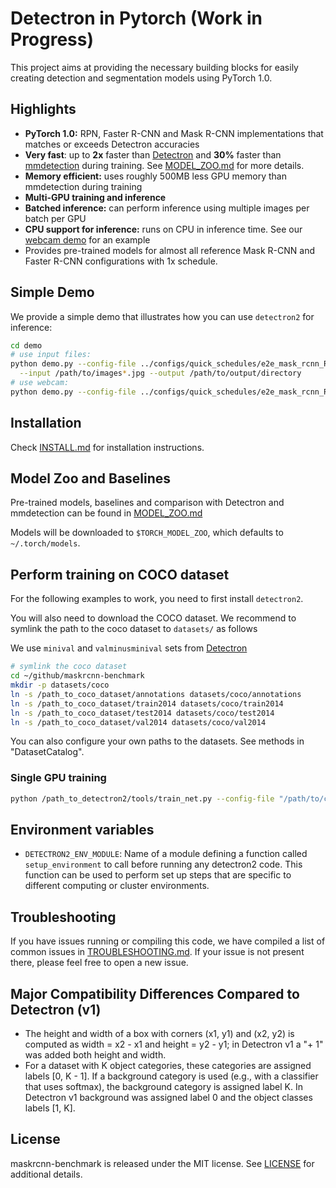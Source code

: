 # Detectron in Pytorch (Work in Progress)

This project aims at providing the necessary building blocks for easily
creating detection and segmentation models using PyTorch 1.0.

## Highlights
- **PyTorch 1.0:** RPN, Faster R-CNN and Mask R-CNN implementations that matches or exceeds Detectron accuracies
- **Very fast**: up to **2x** faster than [Detectron](https://github.com/facebookresearch/Detectron) and **30%** faster than [mmdetection](https://github.com/open-mmlab/mmdetection) during training. See [MODEL_ZOO.md](MODEL_ZOO.md) for more details.
- **Memory efficient:** uses roughly 500MB less GPU memory than mmdetection during training
- **Multi-GPU training and inference**
- **Batched inference:** can perform inference using multiple images per batch per GPU
- **CPU support for inference:** runs on CPU in inference time. See our [webcam demo](demo) for an example
- Provides pre-trained models for almost all reference Mask R-CNN and Faster R-CNN configurations with 1x schedule.

## Simple Demo

We provide a simple demo that illustrates how you can use `detectron2` for inference:
```bash
cd demo
# use input files:
python demo.py --config-file ../configs/quick_schedules/e2e_mask_rcnn_R_50_FPN_inference_acc_test.yaml \
  --input /path/to/images*.jpg --output /path/to/output/directory
# use webcam:
python demo.py --config-file ../configs/quick_schedules/e2e_mask_rcnn_R_50_FPN_inference_acc_test.yaml --webcam
```

## Installation

Check [INSTALL.md](INSTALL.md) for installation instructions.


## Model Zoo and Baselines

Pre-trained models, baselines and comparison with Detectron and mmdetection
can be found in [MODEL_ZOO.md](MODEL_ZOO.md)

Models will be downloaded to `$TORCH_MODEL_ZOO`, which defaults to `~/.torch/models`.

## Perform training on COCO dataset

For the following examples to work, you need to first install `detectron2`.

You will also need to download the COCO dataset.
We recommend to symlink the path to the coco dataset to `datasets/` as follows

We use `minival` and `valminusminival` sets from [Detectron](https://github.com/facebookresearch/Detectron/blob/master/detectron/datasets/data/README.md#coco-minival-annotations)

```bash
# symlink the coco dataset
cd ~/github/maskrcnn-benchmark
mkdir -p datasets/coco
ln -s /path_to_coco_dataset/annotations datasets/coco/annotations
ln -s /path_to_coco_dataset/train2014 datasets/coco/train2014
ln -s /path_to_coco_dataset/test2014 datasets/coco/test2014
ln -s /path_to_coco_dataset/val2014 datasets/coco/val2014
```

You can also configure your own paths to the datasets.
See methods in "DatasetCatalog".

### Single GPU training

```bash
python /path_to_detectron2/tools/train_net.py --config-file "/path/to/config/file.yaml"
```

## Environment variables

- `DETECTRON2_ENV_MODULE`: Name of a module defining a function called `setup_environment` to call before running any detectron2 code. This function can be used to perform set up steps that are specific to different computing or cluster environments.

## Troubleshooting
If you have issues running or compiling this code, we have compiled a list of common issues in
[TROUBLESHOOTING.md](TROUBLESHOOTING.md). If your issue is not present there, please feel
free to open a new issue.

## Major Compatibility Differences Compared to Detectron (v1)

- The height and width of a box with corners (x1, y1) and (x2, y2) is computed as width = x2 - x1 and height = y2 - y1; in Detectron v1 a "+ 1" was added both height and width.
- For a dataset with K object categories, these categories are assigned labels [0, K - 1]. If a background category is used (e.g., with a classifier that uses softmax), the background category is assigned label K. In Detectron v1 background was assigned label 0 and the object classes labels [1, K].

## License

maskrcnn-benchmark is released under the MIT license. See [LICENSE](LICENSE) for additional details.

